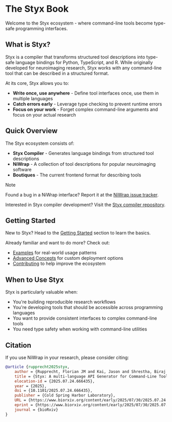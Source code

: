 # The Styx Book

Welcome to the Styx ecosystem - where command-line tools become type-safe programming interfaces.

## What is Styx?

Styx is a compiler that transforms structured tool descriptions into type-safe language bindings for Python, TypeScript, and R. While originally developed for neuroimaging research, Styx works with any command-line tool that can be described in a structured format.

At its core, Styx allows you to:

- **Write once, use anywhere** - Define tool interfaces once, use them in multiple languages
- **Catch errors early** - Leverage type checking to prevent runtime errors
- **Focus on your work** - Forget complex command-line arguments and focus on your actual research

## Quick Overview

The Styx ecosystem consists of:

- **Styx Compiler** - Generates language bindings from structured tool descriptions
- **NiWrap** - A collection of tool descriptions for popular neuroimaging software
- **Boutiques** - The current frontend format for describing tools

> [!NOTE]  
> Found a bug in a NiWrap interface? Report it at the [NiWrap issue tracker](https://github.com/styx-api/niwrap/issues).
>
> Interested in Styx compiler development? Visit the [Styx compiler repository](https://github.com/styx-api/styx).

## Getting Started

New to Styx? Head to the [Getting Started](./getting_started/) section to learn the basics.

Already familiar and want to do more? Check out:

- [Examples](./examples/) for real-world usage patterns
- [Advanced Concepts](./advanced_concepts/) for custom deployment options
- [Contributing](./contributing/) to help improve the ecosystem

## When to Use Styx

Styx is particularly valuable when:

- You're building reproducible research workflows
- You're developing tools that should be accessible across programming languages
- You want to provide consistent interfaces to complex command-line tools
- You need type safety when working with command-line utilities

## Citation

If you use NiWrap in your research, please consider citing:

```bibtex
@article {rupprecht2025styx,
	author = {Rupprecht, Florian JM and Kai, Jason and Shrestha, Biraj and Giavasis, Steven and Xu, Ting and Glatard, Tristan and Milham, Michael P and Kiar, Gregory},
	title = {Styx: A multi-language API Generator for Command-Line Tools},
	elocation-id = {2025.07.24.666435},
	year = {2025},
	doi = {10.1101/2025.07.24.666435},
	publisher = {Cold Spring Harbor Laboratory},
	URL = {https://www.biorxiv.org/content/early/2025/07/30/2025.07.24.666435},
	eprint = {https://www.biorxiv.org/content/early/2025/07/30/2025.07.24.666435.full.pdf},
	journal = {bioRxiv}
}
```
